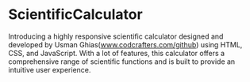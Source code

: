 # ScientificCalculator
 Introducing a highly responsive scientific calculator designed and developed by Usman Ghias(www.codcrafters.com/github) using HTML, CSS, and JavaScript. With a lot of features, this calculator offers a comprehensive range of scientific functions and is built to provide an intuitive user experience.
